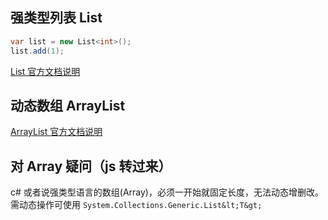 ## 强类型列表 List<T>

```cs
var list = new List<int>();
list.add(1);
```

[List 官方文档说明](https://docs.microsoft.com/zh-cn/dotnet/api/system.collections.generic.list-1?view=net-6.0)

## 动态数组 ArrayList

[ArrayList 官方文档说明](https://docs.microsoft.com/zh-cn/dotnet/api/system.collections.arraylist?view=netcore-3.1)

## 对 Array 疑问（js 转过来）

c# 或者说强类型语言的数组(Array)，必须一开始就固定长度，无法动态增删改。需动态操作可使用 `System.Collections.Generic.List&lt;T&gt;`
